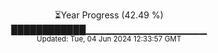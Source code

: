 <p align="center">
⏳Year Progress (42.49 %) <br>
████████████▁▁▁▁▁▁▁▁▁▁▁▁▁▁▁▁▁▁ <br>
<sub>Updated: Tue, 04 Jun 2024 12:33:57 GMT</sub>
</p>

